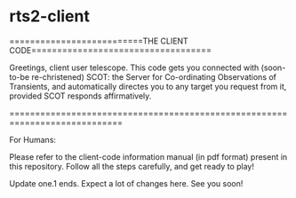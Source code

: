 # rts2-client
==========================THE CLIENT CODE===================================

Greetings, client user telescope. This code gets you connected with (soon-to-be re-christened) SCOT: the Server for Co-ordinating Observations of Transients, and automatically directes you to any target you request from it, provided SCOT responds affirmatively.

============================================================================

For Humans:

Please refer to the client-code information manual (in pdf format) present in this repository. Follow all the steps carefully, and get ready to play!

Update one.1 ends. Expect a lot of changes here. See you soon!
